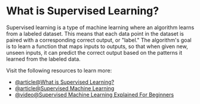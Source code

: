 # What is Supervised Learning?

Supervised learning is a type of machine learning where an algorithm learns from a labeled dataset. This means that each data point in the dataset is paired with a corresponding correct output, or "label." The algorithm's goal is to learn a function that maps inputs to outputs, so that when given new, unseen inputs, it can predict the correct output based on the patterns it learned from the labeled data.

Visit the following resources to learn more:

- [@article@What is Supervised Learning?](https://cloud.google.com/discover/what-is-supervised-learning)
- [@article@Supervised Machine Learning](https://www.datacamp.com/blog/supervised-machine-learning)
- [@video@Supervised Machine Learning Explained For Beginners](https://www.youtube.com/watch?v=Mu3POlNoLdc)